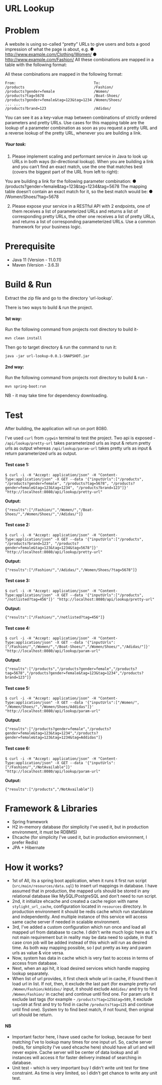 # URL Lookup
# Problem
A website is using so-called “pretty” URLs to give users and bots a good impression of what the page is about, e.g.
● http://www.example.com/Clothing/Women/
● http://www.example.com/Fashion/
All these combinations are mapped in a table with the following format:

All these combinations are mapped in the following format:
```
From:                                    To:
/products                                /Fashion/
/products?gender=female                  /Women/
/products?tag=5678                       /Boat-Shoes/
/products?gender=female&tag=123&tag=1234 /Women/Shoes/
... ...
/products?brand=123                      /Adidas/
```
You can see it as a key-value map between combinations of strictly ordered parameters and pretty URLs. Use cases for this mapping table are the lookup of a parameter combination as soon as you request a pretty URL and a reverse lookup of the pretty URL, whenever you are building a link.

##### Your task:
1. Please implement scaling and performant service in Java to look up URLs in both ways (bi-directional lookup). When you are building a link and you can’t find an exact match, use the one that matches best (covers the biggest part of the URL from left to right):

You are building a link for the following parameter combination:
● /products?gender=female&tag=123&tag=1234&tag=5678
The mapping table doesn’t contain an exact match for it, so the best match would be:
● /Women/Shoes/?tag=5678

2. Please expose your service in a RESTful API with 2 endpoints, one of them receives a list of parameterized URLs and returns a list of corresponding pretty URLs, the other one receives a list of pretty URLs, and returns a list of corresponding parameterized URLs. Use a common framework for your business logic.


# Prerequisite

- Java 11 (Version - 11.0.11)
- Maven (Version - 3.6.3)

# Build & Run
Extract the zip file and go to the directory 'url-lookup'.

There is two ways to build & run the project.
#### 1st way:
Run the following command from projects root directory to build it-

`mvn clean install`

Then go to target directory & run the command to run it:

`java -jar url-lookup-0.0.1-SNAPSHOT.jar`

#### 2nd way:
Run the following command from projects root directory to build & run -

`mvn spring-boot:run`

NB - it may take time for dependency downloading.

# Test
After building, the application will run on port 8080.

I've used `curl` from `cygwin` terminal to test the project.
Two api is exposed - `/api/lookup/pretty-url` takes parameterized urls as input & return pretty urls as output
whereas `/api/lookup/param-url` takes pretty urls as input & return parameterized urls as output.

#### Test case 1:
```
$ curl -i -H "Accept: application/json" -H "Content-Type:application/json" -X GET --data '{"inputUrls":["/products", "/products?gender=female", "/products?tag=5678", "/products?gender=female&tag=123&tag=1234", "/products?brand=123"]}' "http://localhost:8080/api/lookup/pretty-url"
```
**Output:**
```
{"results":["/Fashion/","/Women/","/Boat-Shoes/","/Women/Shoes/","/Adidas/"]}
```

#### Test case 2:
```
$ curl -i -H "Accept: application/json" -H "Content-Type:application/json" -X GET --data '{"inputUrls":["/products", "/products?brand=123", "/products?gender=female&tag=123&tag=1234&tag=5678"]}' "http://localhost:8080/api/lookup/pretty-url"
```
**Output:**
```
{"results":["/Fashion/","/Adidas/","/Women/Shoes/?tag=5678"]}
```

#### Test case 3:
```
$ curl -i -H "Accept: application/json" -H "Content-Type:application/json" -X GET --data '{"inputUrls":["/products", "/notlisted?tag=456"]}' "http://localhost:8080/api/lookup/pretty-url"
```
**Output:**
```
{"results":["/Fashion/","/notlisted?tag=456"]}
```

#### Test case 4:
```
$ curl -i -H "Accept: application/json" -H "Content-Type:application/json" -X GET --data '{"inputUrls":["/Fashion/","/Women/","/Boat-Shoes/","/Women/Shoes/","/Adidas/"]}' "http://localhost:8080/api/lookup/param-url"
```
**Output:**
```
{"results":["/products","/products?gender=female","/products?tag=5678","/products?gender=female&tag=123&tag=1234","/products?brand=123"]}
```

#### Test case 5:
```
$ curl -i -H "Accept: application/json" -H "Content-Type:application/json" -X GET --data '{"inputUrls":["/Women/", "/Women/Shoes/","/Women/Shoes/Addidas"]}' "http://localhost:8080/api/lookup/param-url"
```
**Output:**
```
{"results":["/products?gender=female","/products?gender=female&tag=123&tag=1234","/products?gender=female&tag=123&tag=1234&tag=Addidas"]}
```
#### Test case 6:
```
$ curl -i -H "Accept: application/json" -H "Content-Type:application/json" -X GET --data '{"inputUrls":["/Fashion/","/NotAvailable"]}' "http://localhost:8080/api/lookup/param-url"
```
**Output:**
```
{"results":["/products","/NotAvailable"]}
```

# Framework & Libraries

- Spring framework
- H2 in-memory database (for simplicity I've used it, but in production environment, it must be RDBMS)
- Ehcache (for simplicity I've used it, but in production environment, I prefer Redis)
- JPA + Hibernate

# How it works?

- 1st of All, its a spring boot application, when it runs it first run script (`src/main/resources/data.sql`) to insert 
url mappings in database. I have assumed that in production, the mapped urls should be stored in any relational database 
like MySQL/PostgreSQL and don't need to run script.
- 2nd, it initialize ehcache and created a cache region with name `stylight_url_cache`, configuration located in `resources` directory.
In production environment it should be redis cache which run standalone and independently. And multiple instance of this
service will access same cache server if needed in scalable environment.
- 3rd, I've added a custom configuration which run once and load all mapped url from database to cache.
I didn't write much logic here as it's not main requirement but in reality may be data need to update, in that case cron
job will be added instead of this which will run as desired time. As both way mapping possible, so I put pretty as key and 
param urls as value & vice versa. 
- Now, system has data in cache which is very fast to access in terms of access from database.
- Next, when an api hit, it load desired services which handle mapping lookup separately.
- When list of url provides, it first check whole url in cache, if found then it load url in list. If not, then, it 
exclude the last part (for example pretty-url `/Women/Fashion/Addidas/` input, it should exclude `Addidas/` and try to 
find `/Women/Fashion/` in cache) and continue until find one. For param urls it exclude last tags (for example - 
`/products?tag=125&tag=589`, it exclude `tag=589` at first and try to find in cache `/products?tag=125` and continue 
until find one). System try to find best match, if not found, then original url should be return.

#### NB
- Important factor here, I have used cache for lookup, because for best matching I've to lookup many times for one
input url. So, cache server (redis, for simplicity I've used ehcache here) should have all url and will never expire.
Cache server will be center of data lookup and all instances will access it for faster delivery instead of searching 
in database. 
- Unit test - which is very important buy I didn't write unit test for time constraint. As time is very limited, so 
I didn't get chance to write any unit test.
